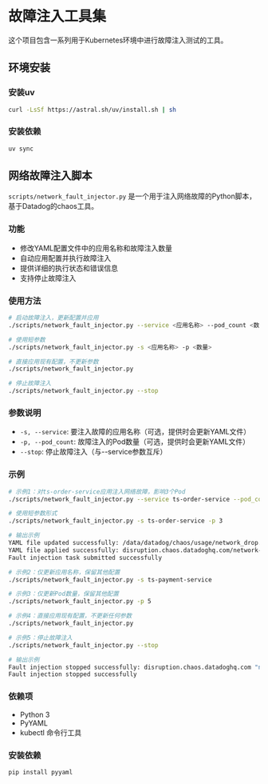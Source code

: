 # 故障注入工具集

这个项目包含一系列用于Kubernetes环境中进行故障注入测试的工具。

## 环境安装

### 安装uv

```bash
curl -LsSf https://astral.sh/uv/install.sh | sh
```

### 安装依赖

```bash
uv sync
```

## 网络故障注入脚本

`scripts/network_fault_injector.py` 是一个用于注入网络故障的Python脚本，基于Datadog的chaos工具。

### 功能

- 修改YAML配置文件中的应用名称和故障注入数量
- 自动应用配置并执行故障注入
- 提供详细的执行状态和错误信息
- 支持停止故障注入

### 使用方法

```bash
# 启动故障注入，更新配置并应用
./scripts/network_fault_injector.py --service <应用名称> --pod_count <数量>

# 使用短参数
./scripts/network_fault_injector.py -s <应用名称> -p <数量>

# 直接应用现有配置，不更新参数
./scripts/network_fault_injector.py

# 停止故障注入
./scripts/network_fault_injector.py --stop
```

### 参数说明

- `-s, --service`: 要注入故障的应用名称（可选，提供时会更新YAML文件）
- `-p, --pod_count`: 故障注入的Pod数量（可选，提供时会更新YAML文件）
- `--stop`: 停止故障注入（与--service参数互斥）

### 示例

```bash
# 示例1：对ts-order-service应用注入网络故障，影响3个Pod
./scripts/network_fault_injector.py --service ts-order-service --pod_count 3

# 使用短参数形式
./scripts/network_fault_injector.py -s ts-order-service -p 3

# 输出示例
YAML file updated successfully: /data/datadog/chaos/usage/network_drop.yaml
YAML file applied successfully: disruption.chaos.datadoghq.com/network-drop configured
Fault injection task submitted successfully

# 示例2：仅更新应用名称，保留其他配置
./scripts/network_fault_injector.py -s ts-payment-service

# 示例3：仅更新Pod数量，保留其他配置
./scripts/network_fault_injector.py -p 5

# 示例4：直接应用现有配置，不更新任何参数
./scripts/network_fault_injector.py

# 示例5：停止故障注入
./scripts/network_fault_injector.py --stop

# 输出示例
Fault injection stopped successfully: disruption.chaos.datadoghq.com "network-drop" deleted
Fault injection stopped successfully
```

### 依赖项

- Python 3
- PyYAML
- kubectl 命令行工具

### 安装依赖

```bash
pip install pyyaml
```
